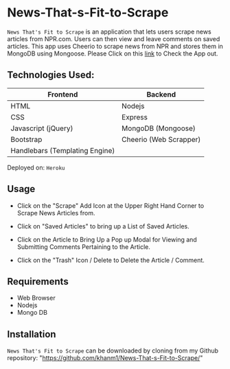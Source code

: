 # News-That-s-Fit-to-Scrape
`News That's Fit to Scrape` is an application that lets users scrape news articles from NPR.com. Users can then view and leave comments on saved articles. This app uses Cheerio to scrape news from NPR and stores them in MongoDB using Mongoose.
Please Click on this [link]() to Check the App out.

## Technologies Used:

| Frontend  | Backend |
| ------------- | ------------- |
| HTML | Nodejs |
| CSS  | Express |
| Javascript (jQuery) | MongoDB (Mongoose)|
| Bootstrap | Cheerio (Web Scrapper) |
|Handlebars (Templating Engine)|


Deployed on: `Heroku`

## Usage

- Click on the "Scrape" Add Icon at the Upper Right Hand Corner to Scrape News Articles from.

- Click on "Saved Articles" to bring up a List of Saved Articles.

- Click on the Article to Bring Up a Pop up Modal for Viewing and Submitting Comments Pertaining to the Article.

- Click on the "Trash" Icon / Delete to Delete the Article / Comment.


## Requirements
- Web Browser
- Nodejs
- Mongo DB

## Installation
`News That's Fit to Scrape` can be downloaded by
cloning from my Github repository: "https://github.com/khanm1/News-That-s-Fit-to-Scrape/"